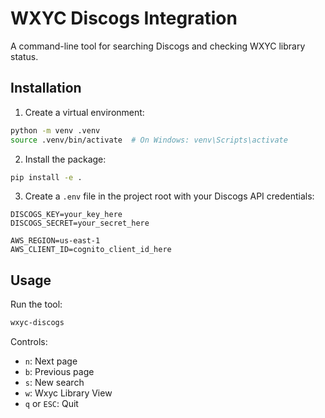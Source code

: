 # WXYC Discogs Integration

A command-line tool for searching Discogs and checking WXYC library status.

## Installation

1. Create a virtual environment:

```bash
python -m venv .venv
source .venv/bin/activate  # On Windows: venv\Scripts\activate
```

2. Install the package:

```bash
pip install -e .
```

3. Create a `.env` file in the project root with your Discogs API credentials:

```
DISCOGS_KEY=your_key_here
DISCOGS_SECRET=your_secret_here

AWS_REGION=us-east-1
AWS_CLIENT_ID=cognito_client_id_here
```

## Usage

Run the tool:

```bash
wxyc-discogs
```

Controls:

- `n`: Next page
- `b`: Previous page
- `s`: New search
- `w`: Wxyc Library View
- `q` or `ESC`: Quit
